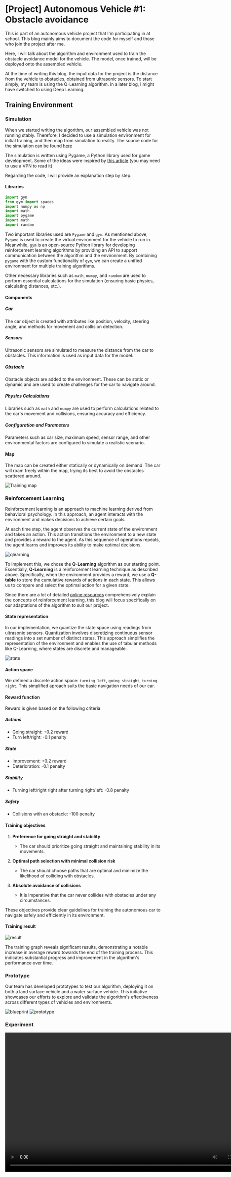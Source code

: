 # [Project] Autonomous Vehicle #1: Obstacle avoidance

This is part of an autonomous vehicle project that I'm participating in at school. This blog mainly aims to document the code for myself and those who join the project after me.

Here, I will talk about the algorithm and environment used to train the obstacle avoidance model for the vehicle. The model, once trained, will be deployed onto the assembled vehicle.

At the time of writing this blog, the input data for the project is the distance from the vehicle to obstacles, obtained from ultrasonic sensors. To start simply, my team is using the Q-Learning algorithm. In a later blog, I might have switched to using Deep Learning.

## Training Environment

### Simulation

When we started writing the algorithm, our assembled vehicle was not running stably. Therefore, I decided to use a simulation environment for initial training, and then map from simulation to reality. The source code for the simulation can be found [here](https://github.com/minhquang053/autonomous_car/blob/main/QLearning/rl_car_env.py)

The simulation is written using Pygame, a Python library used for game development. Some of the ideas were inspired by [this article](https://medium.com/@sdeleers/autonomous-car-with-reinforcement-learning-part-1-obstacle-avoidance-7c73a2567b7b) (you may need to use a VPN to read it)

Regarding the code, I will provide an explanation step by step.

#### Libraries

```Python
import gym
from gym import spaces
import numpy as np
import math
import pygame
import math
import random
```

Two important libraries used are ```Pygame``` and ```gym```. As mentioned above, ```Pygame``` is used to create the virtual environment for the vehicle to run in. Meanwhile, ```gym``` is an open-source Python library for developing reinforcement learning algorithms by providing an API to support communication between the algorithm and the environment. By combining ```pygame``` with the custom functionality of ```gym```, we can create a unified environment for multiple training algorithms.

Other necessary libraries such as ```math```, ```numpy```, and ```random``` are used to perform essential calculations for the simulation (ensuring basic physics, calculating distances, etc.).

#### Components

##### **Car**

The car object is created with attributes like position, velocity, steering angle, and methods for movement and collision detection.

##### **Sensors**

Ultrasonic sensors are simulated to measure the distance from the car to obstacles. This information is used as input data for the model.

##### **Obstacle**

Obstacle objects are added to the environment. These can be static or dynamic and are used to create challenges for the car to navigate around.

##### **Physics Calculations**

Libraries such as ```math``` and ```numpy``` are used to perform calculations related to the car's movement and collisions, ensuring accuracy and efficiency.

##### **Configuration and Parameters**

Parameters such as car size, maximum speed, sensor range, and other environmental factors are configured to simulate a realistic scenario.

#### Map

The map can be created either statically or dynamically on demand. The car will roam freely within the map, trying its best to avoid the obstacles scattered around.

![Training map](/images/2024-01-26-autocar_1/fullmap.png)

### Reinforcement Learning

Reinforcement learning is an approach to machine learning derived from behavioral psychology. In this approach, an agent interacts with the environment and makes decisions to achieve certain goals.

At each time step, the agent observes the current state of the environment and takes an action. This action transitions the environment to a new state and provides a reward to the agent. As this sequence of operations repeats, the agent learns and improves its ability to make optimal decisions.

![qlearning](/images/2024-01-26-autocar_1/qlearning.png)

To implement this, we chose the **Q-Learning** algorithm as our starting point. Essentially, **Q-Learning** is a reinforcement learning technique as described above. Specifically, when the environment provides a reward, we use a **Q-table** to store the cumulative rewards of actions in each state. This allows us to compare and select the optimal action for a given state.

Since there are a lot of detailed [online resources](https://www.datacamp.com/tutorial/introduction-q-learning-beginner-tutorial) comprehensively explain the concepts of reinforcement learning, this blog will focus specifically on our adaptations of the algorithm to suit our project.

#### State representation

In our implementation, we quantize the state space using readings from ultrasonic sensors. Quantization involves discretizing continuous sensor readings into a set number of distinct states. This approach simplifies the representation of the environment and enables the use of tabular methods like Q-Learning, where states are discrete and manageable.

![state](/images/2024-01-26-autocar_1/statespace.png)

#### Action space

We defined a discrete action space: ```turning left```, ```going straight```, ```turning right```. This simplified aproach suits the basic navigation needs of our car.

#### Reward function

Reward is given based on the following criteria:

##### **Actions**

- Going straight: +0.2 reward
- Turn left/right: -0.1 penalty

##### **State**

- Improvement: +0.2 reward
- Deterioration: -0.1 penalty
  
##### **Stability**

- Turning left/right right after turning right/left: -0.8 penalty

##### **Safety**

- Collisions with an obstacle: -100 penalty

#### **Training objectives**

1. **Preference for going straight and stability**
   - The car should prioritize going straight and maintaining stability in its movements.

2. **Optimal path selection with minimal collision risk**
   - The car should choose paths that are optimal and minimize the likelihood of colliding with obstacles.

3. **Absolute avoidance of collisions**
   - It is imperative that the car never collides with obstacles under any circumstances.

These objectives provide clear guidelines for training the autonomous car to navigate safely and efficiently in its environment.

#### Training result

![result](/images/2024-01-26-autocar_1/evaluate.png)

The training graph reveals significant results, demonstrating a notable increase in average reward towards the end of the training process. This indicates substantial progress and improvement in the algorithm's performance over time.

### Prototype

Our team has developed prototypes to test our algorithm, deploying it on both a land surface vehicle and a water surface vehicle. This initiative showcases our efforts to explore and validate the algorithm's effectiveness across different types of vehicles and environments.

![blueprint](/images/2024-01-26-autocar_1/blueprint.png)
![prototype](/images/2024-01-26-autocar_1/prototype.jpg)

### Experiment

<video controls width="800" height="450">
  <source src="/images/2024-01-26-autocar_1/showcase.mp4" type="video/mp4">
  Your browser does not support the video tag.
</video>
